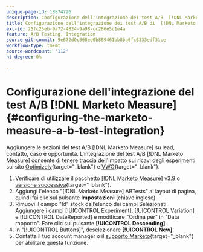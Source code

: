 ```yaml
---
unique-page-id: 18874726
description: Configurazione dell'integrazione dei test A/B  [!DNL Marketo Measure]  - [!DNL Marketo Measure]
title: Configurazione dell'integrazione dei test A/B di  [!DNL Marketo Measure]
exl-id: 25fc25eb-9a72-4824-9a98-cc286e5c1e4a
feature: A/B Testing, Integration
source-git-commit: 9e672d0c568ee0b889461bb8ba6fc6333edf31ce
workflow-type: tm+mt
source-wordcount: '112'
ht-degree: 0%

---
```


# Configurazione dell&#39;integrazione del test A/B [!DNL Marketo Measure] {#configuring-the-marketo-measure-a-b-test-integration}

Aggiungere le sezioni del test A/B [!DNL Marketo Measure] su lead, contatto, caso e opportunità. L&#39;integrazione del test A/B [!DNL Marketo Measure] consente di tenere traccia dell&#39;impatto sui ricavi degli esperimenti sul sito [Optimizely](https://www.optimizely.com/){target="_blank"} e [VWO](https://vwo.com/){target="_blank"}.

1. Verificare di utilizzare il pacchetto [[!DNL Marketo Measure] v3.9 o versione successiva](https://appexchange.salesforce.com/appxListingDetail?listingId=a0N3000000B3KLuEAN){target="_blank"}.
1. Aggiungi l&#39;elenco &quot;[!DNL Marketo Measure] ABTests&quot; ai layout di pagina, quindi fai clic sul pulsante **Impostazioni** (chiave inglese).
1. Rimuovi il campo &quot;Id&quot; stock dall’elenco dei campi Selezionati. Aggiungere i campi [!UICONTROL Experiment], [!UICONTROL Variation] e [!UICONTROL DateReported] e modificare &quot;Ordina per&quot; in &quot;Data rapporto&quot;. Fare clic sul pulsante **[!UICONTROL Descending]**.
1. In &quot;[!UICONTROL Buttons]&quot;, deselezionare **[!UICONTROL New]**.
1. Contatta il tuo account manager o il [supporto Marketo](https://nation.marketo.com/t5/support/ct-p/Support){target="_blank"} per abilitare questa funzione.

